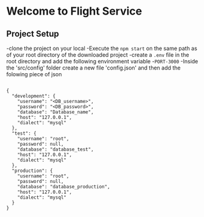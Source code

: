 # Welcome to Flight Service

## Project Setup
-clone the project on your local
-Execute the `npm start` on the same path as of your root directory of the downloaded project
-create a `.env` file in the root directory and add the following environment variable
    -`PORT-3000`
-Inside the 'src/config' folder create a new file  'config.json' and then add the folowing piece of json

````

{
  "development": {
    "username": "<DB_username>",
    "password": "<DB_password>",
    "database": "Database_name",
    "host": "127.0.0.1",
    "dialect": "mysql"
  },
  "test": {
    "username": "root",
    "password": null,
    "database": "database_test",
    "host": "127.0.0.1",
    "dialect": "mysql"
  },
  "production": {
    "username": "root",
    "password": null,
    "database": "database_production",
    "host": "127.0.0.1",
    "dialect": "mysql"
  }
}


`````